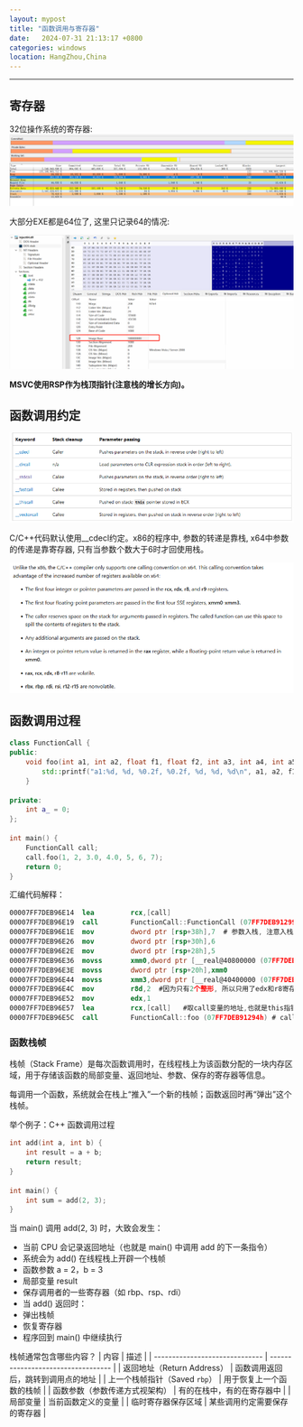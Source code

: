 ```yaml
---
layout: mypost
title: "函数调用与寄存器"
date:   2024-07-31 21:13:17 +0800
categories: windows
location: HangZhou,China
---
```

---

## 寄存器

32位操作系统的寄存器:
![alt text](image-1.png)

大部分EXE都是64位了, 这里只记录64的情况:

![alt text](image-2.png)

**MSVC使用RSP作为栈顶指针(注意栈的增长方向)。**

## 函数调用约定

![alt text](image-3.png)

C/C++代码默认使用__cdecl约定。x86的程序中, 参数的转递是靠栈, x64中参数的传递是靠寄存器, 只有当参数个数大于6时才回使用栈。

![alt text](image-4.png)


## 函数调用过程

```c++
class FunctionCall {
public:
    void foo(int a1, int a2, float f1, float f2, int a3, int a4, int a5) {
        std::printf("a1:%d, %d, %0.2f, %0.2f, %d, %d, %d\n", a1, a2, f1, f2, a3, a4, a5);
    }

private:
    int a_ = 0;
};

int main() {
    FunctionCall call;
    call.foo(1, 2, 3.0, 4.0, 5, 6, 7);
    return 0;
}

```

汇编代码解释：

```nasm
00007FF7DEB96E14  lea         rcx,[call]
00007FF7DEB96E19  call        FunctionCall::FunctionCall (07FF7DEB91299h)
00007FF7DEB96E1E  mov         dword ptr [rsp+38h],7  # 参数入栈, 注意入栈顺序
00007FF7DEB96E26  mov         dword ptr [rsp+30h],6
00007FF7DEB96E2E  mov         dword ptr [rsp+28h],5
00007FF7DEB96E36  movss       xmm0,dword ptr [__real@40800000 (07FF7DEB9B144h)]  # 浮点数放到xmm0-xmm3寄存器
00007FF7DEB96E3E  movss       dword ptr [rsp+20h],xmm0
00007FF7DEB96E44  movss       xmm3,dword ptr [__real@40400000 (07FF7DEB9B140h)]
00007FF7DEB96E4C  mov         r8d,2  #因为只有2个整形, 所以只用了edx和r8寄存器
00007FF7DEB96E52  mov         edx,1
00007FF7DEB96E57  lea         rcx,[call]   #取call变量的地址,也就是this指针的值到rcx寄存器
00007FF7DEB96E5C  call        FunctionCall::foo (07FF7DEB91294h) # call
```

### 函数栈帧

栈帧（Stack Frame）是每次函数调用时，在线程栈上为该函数分配的一块内存区域，用于存储该函数的局部变量、返回地址、参数、保存的寄存器等信息。

每调用一个函数，系统就会在栈上“推入”一个新的栈帧；函数返回时再“弹出”这个栈帧。

举个例子：C++ 函数调用过程
```cpp
int add(int a, int b) {
    int result = a + b;
    return result;
}

int main() {
    int sum = add(2, 3);
}
```
当 main() 调用 add(2, 3) 时，大致会发生：
* 当前 CPU 会记录返回地址（也就是 main() 中调用 add 的下一条指令）
* 系统会为 add() 在线程栈上开辟一个栈帧
* 函数参数 a = 2，b = 3
* 局部变量 result
* 保存调用者的一些寄存器（如 rbp、rsp、rdi）
* 当 add() 返回时：
* 弹出栈帧
* 恢复寄存器
* 程序回到 main() 中继续执行

栈帧通常包含哪些内容？
| 内容                           | 描述                               |
| ------------------------------ | ---------------------------------- |
| 返回地址（Return Address）     | 函数调用返回后，跳转到调用点的地址 |
| 上一个栈帧指针（Saved `rbp`）  | 用于恢复上一个函数的栈帧           |
| 函数参数（参数传递方式视架构） | 有的在栈中，有的在寄存器中         |
| 局部变量                       | 当前函数定义的变量                 |
| 临时寄存器保存区域             | 某些调用约定需要保存的寄存器       |
